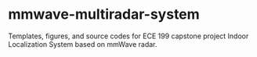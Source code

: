 # mmwave-multiradar-system
Templates, figures, and source codes for ECE 199 capstone project Indoor Localization System based on mmWave radar.
